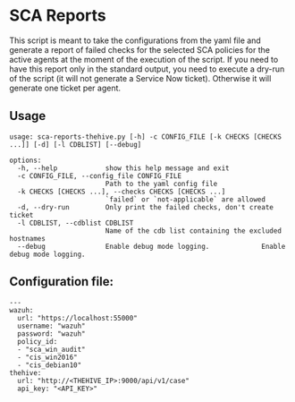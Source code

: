 # SCA Reports
This script is meant to take the configurations from the yaml file and generate a report of failed checks for the selected SCA policies for the active agents at the moment of the execution of the script.
If you need to have this report only in the standard output, you need to execute a dry-run of the script (it will not generate a Service Now ticket). Otherwise it will generate one ticket per agent.

## Usage
```
usage: sca-reports-thehive.py [-h] -c CONFIG_FILE [-k CHECKS [CHECKS ...]] [-d] [-l CDBLIST] [--debug]

options:
  -h, --help            show this help message and exit
  -c CONFIG_FILE, --config_file CONFIG_FILE
                        Path to the yaml config file
  -k CHECKS [CHECKS ...], --checks CHECKS [CHECKS ...]
                        `failed` or `not-applicable` are allowed
  -d, --dry-run         Only print the failed checks, don't create ticket
  -l CDBLIST, --cdblist CDBLIST
                        Name of the cdb list containing the excluded hostnames
  --debug               Enable debug mode logging.             Enable debug mode logging.
```

## Configuration file:
```
---
wazuh:
  url: "https://localhost:55000"
  username: "wazuh"
  password: "wazuh"
  policy_id: 
  - "sca_win_audit"
  - "cis_win2016"
  - "cis_debian10"
thehive:
  url: "http://<THEHIVE_IP>:9000/api/v1/case"
  api_key: "<API_KEY>"
```